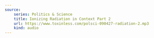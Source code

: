 ```yaml
---
source:
    series: Politics & Science
    title: Ionizing Radiation in Context Part 2
    url: https://www.toxinless.com/polsci-090427-radiation-2.mp3
    kind: audio
---
```

